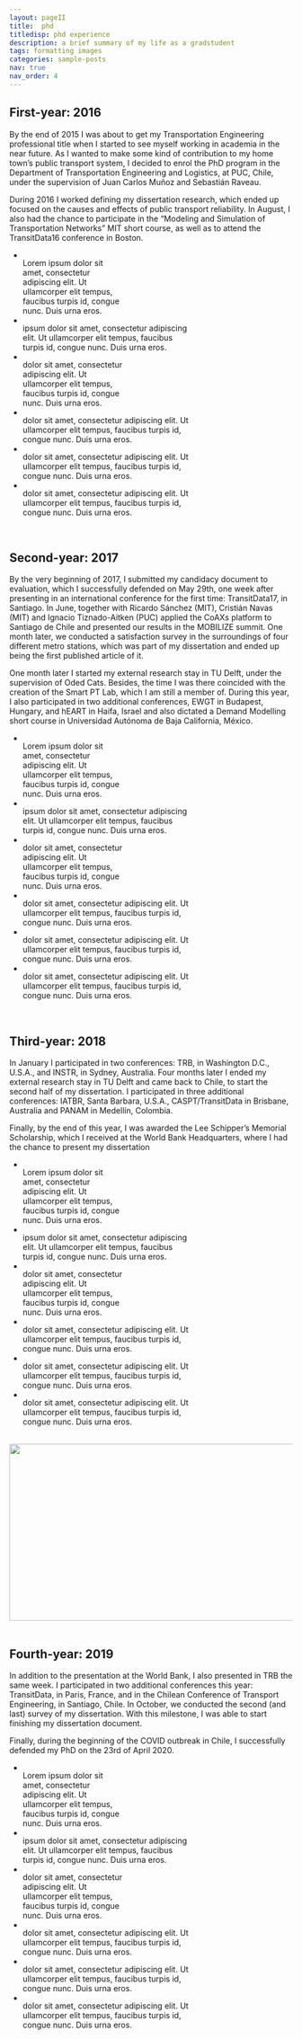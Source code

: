 ```yaml
---
layout: pageII
title:  phd
titledisp: phd experience
description: a brief summary of my life as a gradstudent
tags: formatting images
categories: sample-posts
nav: true
nav_order: 4
---
```


## First-year: 2016

By the end of 2015 I was about to get my Transportation Engineering professional title when I started to see myself working in academia in the near future. As I wanted to make some kind of contribution to my home town’s public transport system, I decided to enrol the PhD program in the Department of Transportation Engineering and Logistics, at PUC, Chile, under the supervision of Juan Carlos Muñoz and Sebastián Raveau.

During 2016 I worked defining my dissertation research, which ended up focused on the causes and effects of public transport reliability. In August, I also had the chance to participate in the “Modeling and Simulation of Transportation Networks” MIT short course, as well as to attend the TransitData16 conference in Boston.

<section id="card-carousel-1" class="splide" aria-label="Beautiful Images">
  <div class="splide__track">
		<ul class="splide__list">
			<li class="splide__slide" style="width: 180px">
                <div class="splide__slide__container" >
				    <img src="/assets/img/phd/1-Phd-1.jpg" alt="" data-zoomable="">
                </div>
                Lorem ipsum dolor sit amet, consectetur adipiscing elit. Ut ullamcorper elit tempus, faucibus turpis id, congue nunc. Duis urna eros.				
            </li>
			<li class="splide__slide" style="width: 300px">
                <div class="splide__slide__container">
				    <img src="/assets/img/phd/1-Phd-2.jpg" alt="" data-zoomable="">
                </div>
                ipsum dolor sit amet, consectetur adipiscing elit. Ut ullamcorper elit tempus, faucibus turpis id, congue nunc. Duis urna eros.	
			</li>
			<li class="splide__slide" style="width: 180px">
                <div class="splide__slide__container" >
				    <img src="/assets/img/phd/1-Phd-3.jpg" alt="" data-zoomable="">
                </div>
                dolor sit amet, consectetur adipiscing elit. Ut ullamcorper elit tempus, faucibus turpis id, congue nunc. Duis urna eros.	
			</li>
            <li class="splide__slide" style="width: 300px">
                <div class="splide__slide__container" >
				    <img src="/assets/img/phd/1-Phd-4.jpg" alt="" data-zoomable="">
                </div>
                dolor sit amet, consectetur adipiscing elit. Ut ullamcorper elit tempus, faucibus turpis id, congue nunc. Duis urna eros.	
			</li>
            <li class="splide__slide" style="width: 300px">
                <div class="splide__slide__container" >
				    <img src="/assets/img/phd/1-Phd-5.jpg" alt="" data-zoomable="">
                </div>
                dolor sit amet, consectetur adipiscing elit. Ut ullamcorper elit tempus, faucibus turpis id, congue nunc. Duis urna eros.	
			</li>
            <li class="splide__slide" style="width: 300px">
                <div class="splide__slide__container" >
				    <img src="/assets/img/phd/1-Phd-6.jpg" alt="" data-zoomable="">
                </div>
                dolor sit amet, consectetur adipiscing elit. Ut ullamcorper elit tempus, faucibus turpis id, congue nunc. Duis urna eros.	
			</li>
		</ul>
  </div>
</section>
<br>

## Second-year: 2017

By the very beginning of 2017, I submitted my candidacy document to evaluation, which I successfully defended on May 29th, one week after presenting in an international conference for the first time: TransitData17, in Santiago. In June, together with Ricardo Sánchez (MIT), Cristián Navas (MIT) and Ignacio Tiznado-Aitken (PUC) applied the CoAXs platform to Santiago de Chile and presented our results in the MOBILIZE summit. One month later, we conducted a satisfaction survey in the surroundings of four different metro stations, which was part of my dissertation and ended up being the first published article of it.

One month later I started my external research stay in TU Delft, under the supervision of Oded Cats. Besides, the time I was there coincided with the creation of the Smart PT Lab, which I am still a member of. During this year, I also participated in two additional conferences, EWGT in Budapest, Hungary, and hEART in Haifa, Israel and also dictated a Demand Modelling short course in Universidad Autónoma de Baja California, México.

<section id="card-carousel-2" class="splide" aria-label="Beautiful Images">
  <div class="splide__track">
		<ul class="splide__list">
			<li class="splide__slide" style="width: 180px">
                <div class="splide__slide__container" >
				    <img src="/assets/img/phd/1-Phd-1.jpg" alt="" data-zoomable="">
                </div>
                Lorem ipsum dolor sit amet, consectetur adipiscing elit. Ut ullamcorper elit tempus, faucibus turpis id, congue nunc. Duis urna eros.				
            </li>
			<li class="splide__slide" style="width: 300px">
                <div class="splide__slide__container">
				    <img src="/assets/img/phd/1-Phd-2.jpg" alt="" data-zoomable="">
                </div>
                ipsum dolor sit amet, consectetur adipiscing elit. Ut ullamcorper elit tempus, faucibus turpis id, congue nunc. Duis urna eros.	
			</li>
			<li class="splide__slide" style="width: 180px">
                <div class="splide__slide__container" >
				    <img src="/assets/img/phd/1-Phd-3.jpg" alt="" data-zoomable="">
                </div>
                dolor sit amet, consectetur adipiscing elit. Ut ullamcorper elit tempus, faucibus turpis id, congue nunc. Duis urna eros.	
			</li>
            <li class="splide__slide" style="width: 300px">
                <div class="splide__slide__container" >
				    <img src="/assets/img/phd/1-Phd-4.jpg" alt="" data-zoomable="">
                </div>
                dolor sit amet, consectetur adipiscing elit. Ut ullamcorper elit tempus, faucibus turpis id, congue nunc. Duis urna eros.	
			</li>
            <li class="splide__slide" style="width: 300px">
                <div class="splide__slide__container" >
				    <img src="/assets/img/phd/1-Phd-5.jpg" alt="" data-zoomable="">
                </div>
                dolor sit amet, consectetur adipiscing elit. Ut ullamcorper elit tempus, faucibus turpis id, congue nunc. Duis urna eros.	
			</li>
            <li class="splide__slide" style="width: 300px">
                <div class="splide__slide__container" >
				    <img src="/assets/img/phd/1-Phd-6.jpg" alt="" data-zoomable="">
                </div>
                dolor sit amet, consectetur adipiscing elit. Ut ullamcorper elit tempus, faucibus turpis id, congue nunc. Duis urna eros.	
			</li>
		</ul>
  </div>
</section>
<br>

## Third-year: 2018

In January I participated in two conferences: TRB, in Washington D.C., U.S.A., and INSTR, in Sydney, Australia. Four months later I ended my external research stay in TU Delft and came back to Chile, to start the second half of my dissertation. I participated in three additional conferences: IATBR, Santa Barbara, U.S.A., CASPT/TransitData in Brisbane, Australia and PANAM in Medellín, Colombia. 

Finally, by the end of this year, I was awarded the Lee Schipper’s Memorial Scholarship, which I received at the World Bank Headquarters, where I had the chance to present my dissertation

<section id="card-carousel-3" class="splide" aria-label="Beautiful Images">
  <div class="splide__track">
		<ul class="splide__list">
			<li class="splide__slide" style="width: 180px">
                <div class="splide__slide__container" >
				    <img src="/assets/img/phd/1-Phd-1.jpg" alt="" data-zoomable="">
                </div>
                Lorem ipsum dolor sit amet, consectetur adipiscing elit. Ut ullamcorper elit tempus, faucibus turpis id, congue nunc. Duis urna eros.				
            </li>
			<li class="splide__slide" style="width: 300px">
                <div class="splide__slide__container">
				    <img src="/assets/img/phd/1-Phd-2.jpg" alt="" data-zoomable="">
                </div>
                ipsum dolor sit amet, consectetur adipiscing elit. Ut ullamcorper elit tempus, faucibus turpis id, congue nunc. Duis urna eros.	
			</li>
			<li class="splide__slide" style="width: 180px">
                <div class="splide__slide__container" >
				    <img src="/assets/img/phd/1-Phd-3.jpg" alt="" data-zoomable="">
                </div>
                dolor sit amet, consectetur adipiscing elit. Ut ullamcorper elit tempus, faucibus turpis id, congue nunc. Duis urna eros.	
			</li>
            <li class="splide__slide" style="width: 300px">
                <div class="splide__slide__container" >
				    <img src="/assets/img/phd/1-Phd-4.jpg" alt="" data-zoomable="">
                </div>
                dolor sit amet, consectetur adipiscing elit. Ut ullamcorper elit tempus, faucibus turpis id, congue nunc. Duis urna eros.	
			</li>
            <li class="splide__slide" style="width: 300px">
                <div class="splide__slide__container" >
				    <img src="/assets/img/phd/1-Phd-5.jpg" alt="" data-zoomable="">
                </div>
                dolor sit amet, consectetur adipiscing elit. Ut ullamcorper elit tempus, faucibus turpis id, congue nunc. Duis urna eros.	
			</li>
            <li class="splide__slide" style="width: 300px">
                <div class="splide__slide__container" >
				    <img src="/assets/img/phd/1-Phd-6.jpg" alt="" data-zoomable="">
                </div>
                dolor sit amet, consectetur adipiscing elit. Ut ullamcorper elit tempus, faucibus turpis id, congue nunc. Duis urna eros.	
			</li>
		</ul>
  </div>
</section>
<br>
<div onclick="this.nextElementSibling.style.display='block'; this.style.display='none'">
   <img src="/assets/img/phd/lee.jpg" style="cursor:pointer; width: 560px; height: 315px;object-fit: cover; object-position: 100% 75%; display: block; margin-left: auto; margin-right: auto;  " />
</div>
<div style="display:none">
<iframe width="560" height="315" src="https://www.youtube.com/embed/5MAJHtOmIjg?start=842&autoplay=1&mute=1" title="YouTube video player" frameborder="0" allow="accelerometer; autoplay; clipboard-write; encrypted-media; gyroscope; picture-in-picture; web-share" allowfullscreen></iframe>
</div>
<br>


## Fourth-year: 2019

In addition to the presentation at the World Bank, I also presented in TRB the same week. I participated in two additional conferences this year: TransitData, in Paris, France, and in the Chilean Conference of Transport Engineering, in Santiago, Chile. In October, we conducted the second (and last) survey of my dissertation. With this milestone, I was able to start finishing my dissertation document.

Finally, during the beginning of the COVID outbreak in Chile, I successfully defended my PhD on the 23rd of April 2020.

<section id="card-carousel-4" class="splide" aria-label="Beautiful Images">
  <div class="splide__track">
		<ul class="splide__list">
			<li class="splide__slide" style="width: 180px">
                <div class="splide__slide__container" >
				    <img src="/assets/img/phd/1-Phd-1.jpg" alt="" data-zoomable="">
                </div>
                Lorem ipsum dolor sit amet, consectetur adipiscing elit. Ut ullamcorper elit tempus, faucibus turpis id, congue nunc. Duis urna eros.				
            </li>
			<li class="splide__slide" style="width: 300px">
                <div class="splide__slide__container">
				    <img src="/assets/img/phd/1-Phd-2.jpg" alt="" data-zoomable="">
                </div>
                ipsum dolor sit amet, consectetur adipiscing elit. Ut ullamcorper elit tempus, faucibus turpis id, congue nunc. Duis urna eros.	
			</li>
			<li class="splide__slide" style="width: 180px">
                <div class="splide__slide__container" >
				    <img src="/assets/img/phd/1-Phd-3.jpg" alt="" data-zoomable="">
                </div>
                dolor sit amet, consectetur adipiscing elit. Ut ullamcorper elit tempus, faucibus turpis id, congue nunc. Duis urna eros.	
			</li>
            <li class="splide__slide" style="width: 300px">
                <div class="splide__slide__container" >
				    <img src="/assets/img/phd/1-Phd-4.jpg" alt="" data-zoomable="">
                </div>
                dolor sit amet, consectetur adipiscing elit. Ut ullamcorper elit tempus, faucibus turpis id, congue nunc. Duis urna eros.	
			</li>
            <li class="splide__slide" style="width: 300px">
                <div class="splide__slide__container" >
				    <img src="/assets/img/phd/1-Phd-5.jpg" alt="" data-zoomable="">
                </div>
                dolor sit amet, consectetur adipiscing elit. Ut ullamcorper elit tempus, faucibus turpis id, congue nunc. Duis urna eros.	
			</li>
            <li class="splide__slide" style="width: 300px">
                <div class="splide__slide__container" >
				    <img src="/assets/img/phd/1-Phd-6.jpg" alt="" data-zoomable="">
                </div>
                dolor sit amet, consectetur adipiscing elit. Ut ullamcorper elit tempus, faucibus turpis id, congue nunc. Duis urna eros.	
			</li>
		</ul>
  </div>
</section> 
<br>